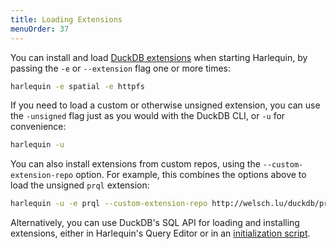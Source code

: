 ```yaml
---
title: Loading Extensions
menuOrder: 37
---
```


You can install and load [DuckDB extensions](https://duckdb.org/docs/extensions/overview.html) when starting Harlequin, by passing the `-e` or `--extension` flag one or more times:

```bash
harlequin -e spatial -e httpfs
```

If you need to load a custom or otherwise unsigned extension, you can use the
`-unsigned` flag just as you would with the DuckDB CLI, or `-u` for convenience:

```bash
harlequin -u
```

You can also install extensions from custom repos, using the `--custom-extension-repo` option. For example, this combines the options above to load the unsigned `prql` extension:

```bash
harlequin -u -e prql --custom-extension-repo http://welsch.lu/duckdb/prql/latest
```

Alternatively, you can use DuckDB's SQL API for loading and installing extensions, either in Harlequin's Query Editor or in an [initialization script](initialization).
